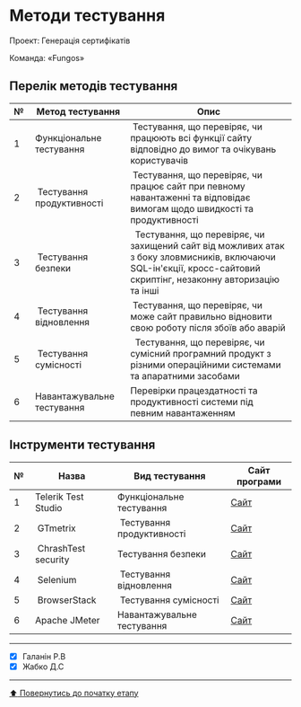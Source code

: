 # Методи тестування

Проект: Генерація сертифікатів

Команда: «Fungos»

## Перелік методів тестування 

|№ |Метод тестування|Опис|
|--|---|---|
|1| Функціональне тестування | Тестування, що перевіряє, чи працюють всі функції сайту відповідно до вимог та очікувань користувачів |
|2| Тестування продуктивності| Тестування, що перевіряє, чи працює сайт при певному навантаженні та відповідає вимогам щодо швидкості та продуктивності |
|3| Тестування безпеки |  Тестування, що перевіряє, чи захищений сайт від можливих атак з боку зловмисників, включаючи SQL-ін'єкції, кросс-сайтовий скриптінг, незаконну авторизацію та інші |
|4| Тестування відновлення | Тестування, що перевіряє, чи може сайт правильно відновити свою роботу після збоїв або аварій |
|5| Тестування сумісності |  Тестування, що перевіряє, чи сумісний програмний продукт з різними операційними системами та апаратними засобами |
|6| Навантажувальне тестування | Перевірки працездатності та продуктивності системи під певним навантаженням |

## Інструменти тестування

|№ |Назва|Вид тестування|Сайт програми |
|--|---|---|---|
|1| Telerik Test Studio | Функціональне тестування | [Сайт](https://www.telerik.com/teststudio)
|2| GTmetrix| Тестування продуктивності | [Сайт](https://gtmetrix.com)
|3| ChrashTest security | Тестування безпеки | [Сайт](https://crashtest-security.com/)
|4| Selenium | Тестування відновлення | [Сайт](https://www.selenium.dev)
|5| BrowserStack | Тестування сумісності | [Сайт](https://www.browserstack.com/)
|6| Apache JMeter | Навантажувальне тестування | [Сайт](https://jmeter.apache.org)

---

- [x] Галанін Р.В
- [X] Жабко Д.С

---
[:arrow_up: Повернутись до початку етапу](/docs/2.Planning/README.md)
